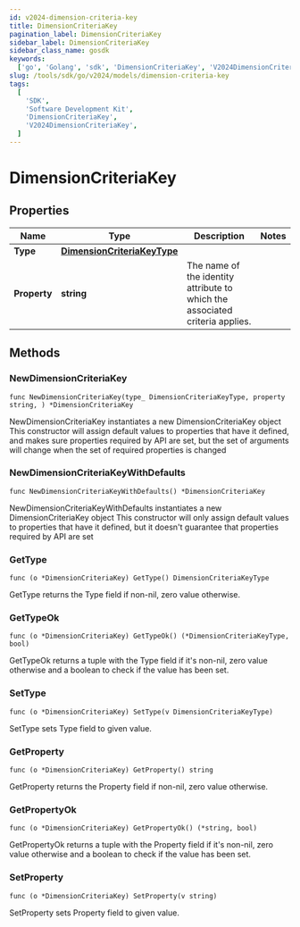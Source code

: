 ```yaml
---
id: v2024-dimension-criteria-key
title: DimensionCriteriaKey
pagination_label: DimensionCriteriaKey
sidebar_label: DimensionCriteriaKey
sidebar_class_name: gosdk
keywords:
  ['go', 'Golang', 'sdk', 'DimensionCriteriaKey', 'V2024DimensionCriteriaKey']
slug: /tools/sdk/go/v2024/models/dimension-criteria-key
tags:
  [
    'SDK',
    'Software Development Kit',
    'DimensionCriteriaKey',
    'V2024DimensionCriteriaKey',
  ]
---
```


# DimensionCriteriaKey

## Properties

| Name | Type | Description | Notes |
| --- | --- | --- | --- |
| **Type** | [**DimensionCriteriaKeyType**](dimension-criteria-key-type) |  |
| **Property** | **string** | The name of the identity attribute to which the associated criteria applies. |

## Methods

### NewDimensionCriteriaKey

`func NewDimensionCriteriaKey(type_ DimensionCriteriaKeyType, property string, ) *DimensionCriteriaKey`

NewDimensionCriteriaKey instantiates a new DimensionCriteriaKey object This constructor will assign default values to properties that have it defined, and makes sure properties required by API are set, but the set of arguments will change when the set of required properties is changed

### NewDimensionCriteriaKeyWithDefaults

`func NewDimensionCriteriaKeyWithDefaults() *DimensionCriteriaKey`

NewDimensionCriteriaKeyWithDefaults instantiates a new DimensionCriteriaKey object This constructor will only assign default values to properties that have it defined, but it doesn't guarantee that properties required by API are set

### GetType

`func (o *DimensionCriteriaKey) GetType() DimensionCriteriaKeyType`

GetType returns the Type field if non-nil, zero value otherwise.

### GetTypeOk

`func (o *DimensionCriteriaKey) GetTypeOk() (*DimensionCriteriaKeyType, bool)`

GetTypeOk returns a tuple with the Type field if it's non-nil, zero value otherwise and a boolean to check if the value has been set.

### SetType

`func (o *DimensionCriteriaKey) SetType(v DimensionCriteriaKeyType)`

SetType sets Type field to given value.

### GetProperty

`func (o *DimensionCriteriaKey) GetProperty() string`

GetProperty returns the Property field if non-nil, zero value otherwise.

### GetPropertyOk

`func (o *DimensionCriteriaKey) GetPropertyOk() (*string, bool)`

GetPropertyOk returns a tuple with the Property field if it's non-nil, zero value otherwise and a boolean to check if the value has been set.

### SetProperty

`func (o *DimensionCriteriaKey) SetProperty(v string)`

SetProperty sets Property field to given value.
